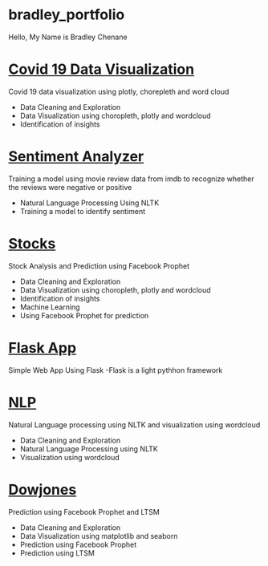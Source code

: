 # bradley_portfolio
Hello, My Name is Bradley Chenane 

# [Covid 19 Data Visualization](https://github.com/chenane88/Covid-19-Data-Visualization)
 Covid 19 data visualization using plotly, chorepleth and word cloud
 - Data Cleaning and Exploration
 - Data Visualization using choropleth, plotly and wordcloud
 - Identification of insights
 
 
# [Sentiment Analyzer](https://github.com/chenane88/Sentiment-Analyzer)
 Training a model using movie review data from imdb to recognize whether the reviews were negative or positive
 - Natural Language Processing Using NLTK
 - Training a model to identify sentiment
 
# [Stocks](https://github.com/chenane88/Stocks)
 Stock Analysis and Prediction using Facebook Prophet
 - Data Cleaning and Exploration
 - Data Visualization using choropleth, plotly and wordcloud
 - Identification of insights
 - Machine Learning
 - Using Facebook Prophet for prediction
 
# [Flask App](https://github.com/chenane88/Flask-App)
 Simple Web App Using Flask
 -Flask is a light pythhon framework
 
# [NLP](https://github.com/chenane88/NLP)
 Natural Language processing using NLTK and visualization using wordcloud
 - Data Cleaning and Exploration
 - Natural Language Processing using NLTK
 - Visualization using wordcloud

# [Dowjones](https://github.com/chenane88/Dowjones)
 Prediction using Facebook Prophet and LTSM
  - Data Cleaning and Exploration
 - Data Visualization using matplotlib and seaborn
 - Prediction using Facebook Prophet
 - Prediction using LTSM
 
